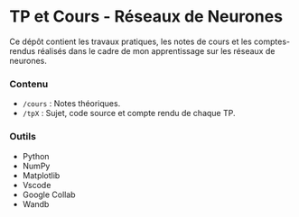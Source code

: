 # TP et Cours - Réseaux de Neurones

Ce dépôt contient les travaux pratiques, les notes de cours et les comptes-rendus réalisés dans le cadre de mon apprentissage sur les réseaux de neurones.

### Contenu

*   `/cours` : Notes théoriques.
*   `/tpX` : Sujet, code source et compte rendu de chaque TP.

### Outils

*   Python
*   NumPy
*   Matplotlib
*   Vscode
*   Google Collab
*   Wandb
